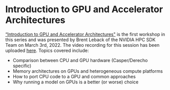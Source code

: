 # Introduction to GPU and Accelerator Architectures

[“Introduction to GPU and Accelerator Architectures"](Introduction%20to%20GPU%20and%20Accelerator%20Architectures%20-%20Brent%20Leback,%20GPU%20Training%2020220303.pdf) is the first workshop in this series and was presented by Brent Leback of the NVIDIA HPC SDK Team on March 3rd, 2022. The video recording for this session has been uploaded [here](https://youtu.be/82GiossgAIQ). Topics covered include:

* Comparison between CPU and GPU hardware (Casper/Derecho specific)
* Memory architectures on GPUs and heterogeneous compute platforms
* How to port CPU code to a GPU and common approaches
* Why running a model on GPUs is a better (or worse) choice
